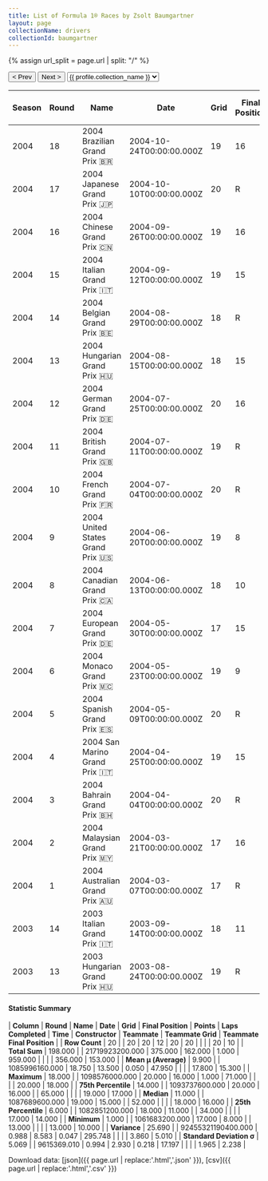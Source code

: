 ```yaml
---
title: List of Formula 1® Races by Zsolt Baumgartner
layout: page
collectionName: drivers
collectionId: baumgartner
---
```


{% assign url_split = page.url | split: "/" %}
<div id="collection-navigation">
<button onclick="selector.options[selector.selectedIndex-1].value && (window.location = selector.options[selector.selectedIndex-1].value);">&lt; Prev</button>
<button onclick="selector.options[selector.selectedIndex+1].value && (window.location = selector.options[selector.selectedIndex+1].value);">Next &gt;</button>
<select id="selector" onchange="this.options[this.selectedIndex].value && (window.location = this.options[this.selectedIndex].value);">
  {% for collectionId in site.data[page.collectionName].refs %}
    {% if collectionId == page.collectionId %}
      {% assign selected = "selected" %}
    {% else %}
      {% assign selected = "" %}
    {% endif %}
    {% assign profile = site.data[page.collectionName][collectionId].profile %}
    <option value="/f1/{{ page.collectionName }}/{{ collectionId }}/{{ url_split[4] }}" {{ selected }}>{{ profile.collection_name }}</option>
  {% endfor %}
</select>
</div>

| Season | Round | Name | Date | Grid | Final Position | Points | Laps Completed | Time | Constructor | Teammate | Teammate Grid | Teammate Final Position |
|--|--|--|--|--|--|--|--|--|--|--|--|--|
| 2004 | 18 | 2004 Brazilian Grand Prix 🇧🇷 | 2004-10-24T00:00:00.000Z | 19 | 16 | 0.0 | 67 |   | Minardi 🇮🇹 | [Gianmaria Bruni 🇮🇹](/f1/drivers/bruni) | 20 | 17 |
| 2004 | 17 | 2004 Japanese Grand Prix 🇯🇵 | 2004-10-10T00:00:00.000Z | 20 | R | 0.0 | 41 |   | Minardi 🇮🇹 | [Gianmaria Bruni 🇮🇹](/f1/drivers/bruni) | 18 | 16 |
| 2004 | 16 | 2004 Chinese Grand Prix 🇨🇳 | 2004-09-26T00:00:00.000Z | 19 | 16 | 0.0 | 53 |   | Minardi 🇮🇹 | [Gianmaria Bruni 🇮🇹](/f1/drivers/bruni) | 17 | R |
| 2004 | 15 | 2004 Italian Grand Prix 🇮🇹 | 2004-09-12T00:00:00.000Z | 19 | 15 | 0.0 | 50 |   | Minardi 🇮🇹 | [Gianmaria Bruni 🇮🇹](/f1/drivers/bruni) | 18 | R |
| 2004 | 14 | 2004 Belgian Grand Prix 🇧🇪 | 2004-08-29T00:00:00.000Z | 18 | R | 0.0 | 28 |   | Minardi 🇮🇹 | [Gianmaria Bruni 🇮🇹](/f1/drivers/bruni) | 17 | R |
| 2004 | 13 | 2004 Hungarian Grand Prix 🇭🇺 | 2004-08-15T00:00:00.000Z | 18 | 15 | 0.0 | 65 |   | Minardi 🇮🇹 | [Gianmaria Bruni 🇮🇹](/f1/drivers/bruni) | 19 | 14 |
| 2004 | 12 | 2004 German Grand Prix 🇩🇪 | 2004-07-25T00:00:00.000Z | 20 | 16 | 0.0 | 62 |   | Minardi 🇮🇹 | [Gianmaria Bruni 🇮🇹](/f1/drivers/bruni) | 19 | 17 |
| 2004 | 11 | 2004 British Grand Prix 🇬🇧 | 2004-07-11T00:00:00.000Z | 19 | R | 0.0 | 29 |   | Minardi 🇮🇹 | [Gianmaria Bruni 🇮🇹](/f1/drivers/bruni) | 18 | 16 |
| 2004 | 10 | 2004 French Grand Prix 🇫🇷 | 2004-07-04T00:00:00.000Z | 20 | R | 0.0 | 31 |   | Minardi 🇮🇹 | [Gianmaria Bruni 🇮🇹](/f1/drivers/bruni) | 19 | 18 |
| 2004 | 9 | 2004 United States Grand Prix 🇺🇸 | 2004-06-20T00:00:00.000Z | 19 | 8 | 1.0 | 70 |   | Minardi 🇮🇹 | [Gianmaria Bruni 🇮🇹](/f1/drivers/bruni) | 18 | R |
| 2004 | 8 | 2004 Canadian Grand Prix 🇨🇦 | 2004-06-13T00:00:00.000Z | 18 | 10 | 0.0 | 66 |   | Minardi 🇮🇹 | [Gianmaria Bruni 🇮🇹](/f1/drivers/bruni) | 19 | R |
| 2004 | 7 | 2004 European Grand Prix 🇩🇪 | 2004-05-30T00:00:00.000Z | 17 | 15 | 0.0 | 57 |   | Minardi 🇮🇹 | [Gianmaria Bruni 🇮🇹](/f1/drivers/bruni) | 20 | 14 |
| 2004 | 6 | 2004 Monaco Grand Prix 🇲🇨 | 2004-05-23T00:00:00.000Z | 19 | 9 | 0.0 | 71 |   | Minardi 🇮🇹 | [Gianmaria Bruni 🇮🇹](/f1/drivers/bruni) | 20 | R |
| 2004 | 5 | 2004 Spanish Grand Prix 🇪🇸 | 2004-05-09T00:00:00.000Z | 20 | R | 0.0 | 17 |   | Minardi 🇮🇹 | [Gianmaria Bruni 🇮🇹](/f1/drivers/bruni) | 18 | R |
| 2004 | 4 | 2004 San Marino Grand Prix 🇮🇹 | 2004-04-25T00:00:00.000Z | 19 | 15 | 0.0 | 58 |   | Minardi 🇮🇹 | [Gianmaria Bruni 🇮🇹](/f1/drivers/bruni) | 17 | R |
| 2004 | 3 | 2004 Bahrain Grand Prix 🇧🇭 | 2004-04-04T00:00:00.000Z | 20 | R | 0.0 | 44 |   | Minardi 🇮🇹 | [Gianmaria Bruni 🇮🇹](/f1/drivers/bruni) | 17 | 17 |
| 2004 | 2 | 2004 Malaysian Grand Prix 🇲🇾 | 2004-03-21T00:00:00.000Z | 17 | 16 | 0.0 | 52 |   | Minardi 🇮🇹 | [Gianmaria Bruni 🇮🇹](/f1/drivers/bruni) | 16 | 14 |
| 2004 | 1 | 2004 Australian Grand Prix 🇦🇺 | 2004-03-07T00:00:00.000Z | 17 | R | 0.0 | 13 |   | Minardi 🇮🇹 | [Gianmaria Bruni 🇮🇹](/f1/drivers/bruni) | 20 | N |
| 2003 | 14 | 2003 Italian Grand Prix 🇮🇹 | 2003-09-14T00:00:00.000Z | 18 | 11 | 0.0 | 51 |   | Jordan 🇮🇪 | [Giancarlo Fisichella 🇮🇹](/f1/drivers/fisichella) | 13 | 10 |
| 2003 | 13 | 2003 Hungarian Grand Prix 🇭🇺 | 2003-08-24T00:00:00.000Z | 19 | R | 0.0 | 34 |   | Jordan 🇮🇪 | [Giancarlo Fisichella 🇮🇹](/f1/drivers/fisichella) | 13 | R |

#### Statistic Summary

| **Column** | **Round** | **Name** | **Date** | **Grid** | **Final Position** | **Points** | **Laps Completed** | **Time** | **Constructor** | **Teammate** | **Teammate Grid** | **Teammate Final Position** |
| **Row Count** | 20 |  | 20 | 20 | 12 | 20 | 20 |  |  |  | 20 | 10 |
| **Total Sum** | 198.000 |  | 21719923200.000 | 375.000 | 162.000 | 1.000 | 959.000 |  |  |  | 356.000 | 153.000 |
| **Mean μ (Average)** | 9.900 |  | 1085996160.000 | 18.750 | 13.500 | 0.050 | 47.950 |  |  |  | 17.800 | 15.300 |
| **Maximum** | 18.000 |  | 1098576000.000 | 20.000 | 16.000 | 1.000 | 71.000 |  |  |  | 20.000 | 18.000 |
| **75th Percentile** | 14.000 |  | 1093737600.000 | 20.000 | 16.000 |  | 65.000 |  |  |  | 19.000 | 17.000 |
| **Median** | 11.000 |  | 1087689600.000 | 19.000 | 15.000 |  | 52.000 |  |  |  | 18.000 | 16.000 |
| **25th Percentile** | 6.000 |  | 1082851200.000 | 18.000 | 11.000 |  | 34.000 |  |  |  | 17.000 | 14.000 |
| **Minimum** | 1.000 |  | 1061683200.000 | 17.000 | 8.000 |  | 13.000 |  |  |  | 13.000 | 10.000 |
| **Variance** | 25.690 |  | 92455321190400.000 | 0.988 | 8.583 | 0.047 | 295.748 |  |  |  | 3.860 | 5.010 |
| **Standard Deviation σ** | 5.069 |  | 9615369.010 | 0.994 | 2.930 | 0.218 | 17.197 |  |  |  | 1.965 | 2.238 |

Download data: [json]({{ page.url | replace:'.html','.json' }}), [csv]({{ page.url | replace:'.html','.csv' }})
